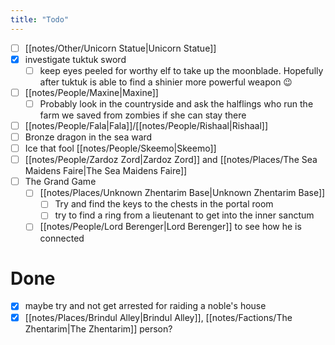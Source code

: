 ```yaml
---
title: "Todo"
---
```

- [ ] [[notes/Other/Unicorn Statue|Unicorn Statue]]
- [x] investigate tuktuk sword
	- [ ] keep eyes peeled for worthy elf to take up the moonblade. Hopefully after tuktuk is able to find a shinier more powerful weapon 😉
- [ ] [[notes/People/Maxine|Maxine]]
	- [ ] Probably look in the countryside and ask the halflings who run the farm we saved from zombies if she can stay there
- [ ] [[notes/People/Fala|Fala]]/[[notes/People/Rishaal|Rishaal]]
- [ ] Bronze dragon in the sea ward
- [ ] Ice that fool [[notes/People/Skeemo|Skeemo]]
- [ ] [[notes/People/Zardoz Zord|Zardoz Zord]] and [[notes/Places/The Sea Maidens Faire|The Sea Maidens Faire]] 
- [ ] The Grand Game
	- [ ]  [[notes/Places/Unknown Zhentarim Base|Unknown Zhentarim Base]]
		- [ ] Try and find the keys to the chests in the portal room
		- [ ] try to find a ring from a lieutenant to get into the inner sanctum
	- [ ] [[notes/People/Lord Berenger|Lord Berenger]] to see how he is connected

# Done
- [x] maybe try and not get arrested for raiding a noble's house
- [x] [[notes/Places/Brindul Alley|Brindul Alley]], [[notes/Factions/The Zhentarim|The Zhentarim]] person?